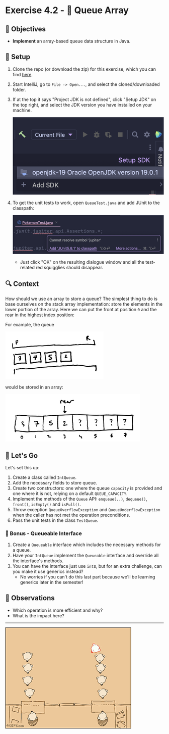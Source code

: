 # Exercise 4.2 - 🚏 Queue Array

## 🎯 Objectives

- **Implement** an array-based queue data structure in Java.

## 🔨 Setup

1. Clone the repo (or download the zip) for this exercise, which you can find [here](https://github.com/JAC-CS-Programming-4-W23/E4.2-Queue-Array).
2. Start IntelliJ, go to `File -> Open...`, and select the cloned/downloaded folder.
3. If at the top it says "Project JDK is not defined", click "Setup JDK" on the top right, and select the JDK version you have installed on your machine.

   ![Setup JDK](./images/Setup-JDK.png)

4. To get the unit tests to work, open `QueueTest.java` and add JUnit to the classpath:

   ![Setup Tests](./images/Setup-Tests.png)

   - Just click "OK" on the resulting dialogue window and all the test-related red squigglies should disappear.

## 🔍 Context

How should we use an array to store a queue? The simplest thing to do is base ourselves on the stack array implementation: store the elements in the lower portion of the array. Here we can put the front at position `0` and the rear in the highest index position:

For example, the queue

![Queue](images/queue12.png)

would be stored in an array:

![Queue array](images/queue6.png)

## 🚦 Let's Go

Let's set this up:

1. Create a class called `IntQueue`.
2. Add the necessary fields to store queue.
3. Create two constructors: one where the queue `capacity` is provided and one where it is not, relying on a default `QUEUE_CAPACITY`.
4. Implement the methods of the `Queue` API: `enqueue(..)`, `dequeue()`, `front()`, `isEmpty()` and `isFull()`.
5. Throw exception `QueueOverflowException` and `QueueUnderflowException` when the caller has not met the operation preconditions.
6. Pass the unit tests in the class `TestQueue`.

### 👑 Bonus - Queueable Interface

1. Create a `Queueable` interface which includes the necessary methods for a queue.
2. Have your `IntQueue` implement the `Queueable` interface and override all the interface's methods.
3. You can have the interface just use `int`s, but for an extra challenge, can you make it use generics instead?
   - No worries if you can't do this last part because we'll be learning generics later in the semester!

## 🔬 Observations

- Which operation is more efficient and why?
- What is the impact here?

---

![Comic](./images/Comic.gif)
